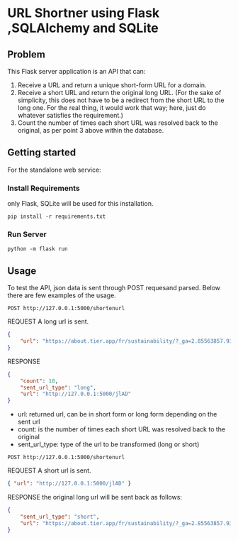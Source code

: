 
# URL Shortner using Flask ,SQLAlchemy and SQLite

## Problem

This Flask server application is an API that can:
1. Receive a URL and return a unique short-form URL for a domain.
2. Receive a short URL and return the original long URL. (For the sake of simplicity, this
does not have to be a redirect from the short URL to the long one. For the real thing, it
would work that way; here, just do whatever satisfies the requirement.)
3. Count the number of times each short URL was resolved back to the original, as per
point 3 above within the database.


## Getting started

For the standalone web service:

### Install Requirements 
only Flask, SQLite will be used for this installation. 
```shell
pip install -r requirements.txt
```

### Run Server 
```shell
python -m flask run
```

## Usage
To test the API,  json data is sent through POST requesand parsed. Below there are few examples of the usage.  

```
POST http://127.0.0.1:5000/shortenurl
```

REQUEST
A long url is sent.
```json
{
	"url": "https://about.tier.app/fr/sustainability/?_ga=2.85563857.939010014.1643906854-877565766.1641397042"
}
```
RESPONSE
```json
{
    "count": 10,
    "sent_url_type": "long",
    "url": "http://127.0.0.1:5000/jlAD"
}

```

- url: returned url, can be in short form or long form depending on the sent url
- count: is the number of times each short URL was resolved back to the original
- sent_url_type: type of the url to be transformed (long or short)
  
```
POST http://127.0.0.1:5000/shortenurl
```

REQUEST
A short url is sent.
```json
{ "url": "http://127.0.0.1:5000/jlAD" }
```
RESPONSE
the original long url will be sent back as follows:
```json
{
    "sent_url_type": "short",
    "url": "https://about.tier.app/fr/sustainability/?_ga=2.85563857.939010014.1643906854-877565766.1641397042"
}

